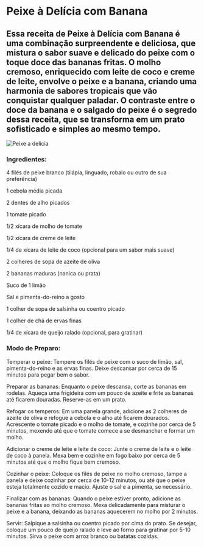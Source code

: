 # Peixe à Delícia com Banana

## Essa receita de Peixe à Delícia com Banana é uma combinação surpreendente e deliciosa, que mistura o sabor suave e delicado do peixe com o toque doce das bananas fritas. O molho cremoso, enriquecido com leite de coco e creme de leite, envolve o peixe e a banana, criando uma harmonia de sabores tropicais que vão conquistar qualquer paladar. O contraste entre o doce da banana e o salgado do peixe é o segredo dessa receita, que se transforma em um prato sofisticado e simples ao mesmo tempo.

![Peixe a delicia](https://www.receitasnestle.com.br/sites/default/files/styles/recipe_detail_desktop_new/public/srh_recipes/b54c81eb953b8358c08d0ed38a85b766.webp?itok=uZbx3f9k)

### Ingredientes:

4 filés de peixe branco (tilápia, linguado, robalo ou outro de sua preferência)

1 cebola média picada

2 dentes de alho picados

1 tomate picado

1/2 xícara de molho de tomate

1/2 xícara de creme de leite

1/4 de xícara de leite de coco (opcional para um sabor mais suave)

2 colheres de sopa de azeite de oliva

2 bananas maduras (nanica ou prata)

Suco de 1 limão

Sal e pimenta-do-reino a gosto

1 colher de sopa de salsinha ou coentro picado

1 colher de chá de ervas finas

1/4 de xícara de queijo ralado (opcional, para gratinar)

### Modo de Preparo:

Temperar o peixe: Tempere os filés de peixe com o suco de limão, sal, pimenta-do-reino e as ervas finas. Deixe descansar por cerca de 15 minutos para pegar bem o sabor.

Preparar as bananas: Enquanto o peixe descansa, corte as bananas em rodelas. Aqueça uma frigideira com um pouco de azeite e frite as bananas até ficarem douradas. Reserve-as em um prato.

Refogar os temperos: Em uma panela grande, adicione as 2 colheres de azeite de oliva e refogue a cebola e o alho até ficarem dourados. Acrescente o tomate picado e o molho de tomate, e cozinhe por cerca de 5 minutos, mexendo até que o tomate comece a se desmanchar e formar um molho.

Adicionar o creme de leite e leite de coco: Junte o creme de leite e o leite de coco à panela. Mexa bem e cozinhe em fogo baixo por cerca de 5 minutos até que o molho fique bem cremoso.

Cozinhar o peixe: Coloque os filés de peixe no molho cremoso, tampe a panela e deixe cozinhar por cerca de 10-12 minutos, ou até que o peixe esteja totalmente cozido e macio. Ajuste o sal e a pimenta, se necessário.

Finalizar com as bananas: Quando o peixe estiver pronto, adicione as bananas fritas ao molho cremoso. Mexa delicadamente para misturar o peixe e a banana, deixando as bananas aquecerem no molho por 2 minutos.

Servir: Salpique a salsinha ou coentro picado por cima do prato. Se desejar, coloque um pouco de queijo ralado e leve ao forno para gratinar por 5-10 minutos. Sirva o peixe com arroz branco ou batatas cozidas.